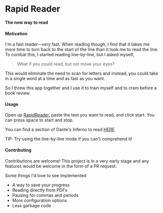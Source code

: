 # Rapid Reader
**The new way to read**

#### Motivation

I'm a fast reader--very fast. When reading though, I find that it takes me more time to turn back to the start of the line than it took me to read the line. To combat this, I started reading line-by-line, but I asked myself,

> What if you could read, but not move your eyes?

This would eliminate the need to scan for letters and instead, you could take in a single word at a time and as fast as you want.

So I threw this app together and I use it to train myself and to cram before a book review.

#### Usage

Open up [RapidReader](https://jairussw.github.io/rapidreader.github.io/), paste the text you want to read, and click start.
You can press space to start and stop.

You can find a section of Dante's Inferno to read [HERE](https://github.com/JairusSW/RapidReader/raw/master/assets/books/dante-inferno/1.txt)

TIP: Try using the line-by-line mode if you can't comprehend it!

#### Contributing

Contributions are welcome! This project is in a very early stage and any features would be welcome in the form of a PR request.

Some things i'd love to see implemented

- A way to save your progress
- Reading directly from PDFs
- Pausing for commas and periods
- More configuration options
- Less garbage code